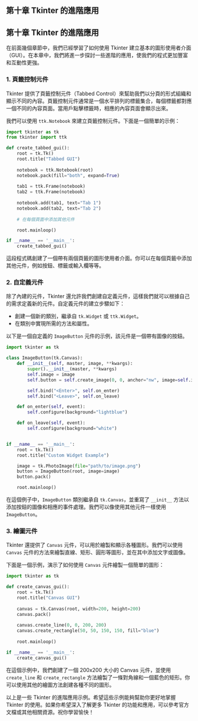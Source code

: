 ## 第十章 Tkinter 的進階應用

## 第十章 Tkinter 的進階應用

在前面幾個章節中，我們已經學習了如何使用 Tkinter 建立基本的圖形使用者介面（GUI）。在本章中，我們將進一步探討一些進階的應用，使我們的程式更加豐富和互動性更強。

### 1. 頁籤控制元件

Tkinter 提供了頁籤控制元件（Tabbed Control）來幫助我們以分頁的形式組織和顯示不同的內容。頁籤控制元件通常是一個水平排列的標籤集合，每個標籤都對應一個不同的內容頁面。當用戶點擊標籤時，相應的內容頁面會顯示出來。

我們可以使用 `ttk.Notebook` 來建立頁籤控制元件。下面是一個簡單的示例：

```python
import tkinter as tk
from tkinter import ttk

def create_tabbed_gui():
    root = tk.Tk()
    root.title("Tabbed GUI")
    
    notebook = ttk.Notebook(root)
    notebook.pack(fill="both", expand=True)
    
    tab1 = ttk.Frame(notebook)
    tab2 = ttk.Frame(notebook)
    
    notebook.add(tab1, text="Tab 1")
    notebook.add(tab2, text="Tab 2")
    
    # 在每個頁面中添加其他元件

    root.mainloop()

if __name__ == '__main__':
    create_tabbed_gui()
```

這段程式碼創建了一個帶有兩個頁籤的圖形使用者介面。你可以在每個頁籤中添加其他元件，例如按鈕、標籤或輸入欄等等。

### 2. 自定義元件

除了內建的元件，Tkinter 還允許我們創建自定義元件，這樣我們就可以根據自己的需求定義新的元件。自定義元件的建立步驟如下：

- 創建一個新的類別，繼承自 `tk.Widget` 或 `ttk.Widget`。
- 在類別中實現所需的方法和屬性。

以下是一個自定義的 `ImageButton` 元件的示例，該元件是一個帶有圖像的按鈕。

```python
import tkinter as tk

class ImageButton(tk.Canvas):
    def __init__(self, master, image, **kwargs):
        super().__init__(master, **kwargs)
        self.image = image
        self.button = self.create_image(0, 0, anchor="nw", image=self.image)

        self.bind("<Enter>", self.on_enter)
        self.bind("<Leave>", self.on_leave)

    def on_enter(self, event):
        self.configure(background="lightblue")

    def on_leave(self, event):
        self.configure(background="white")


if __name__ == '__main__':
    root = tk.Tk()
    root.title("Custom Widget Example")

    image = tk.PhotoImage(file="path/to/image.png")
    button = ImageButton(root, image=image)
    button.pack()

    root.mainloop()
```

在這個例子中，`ImageButton` 類別繼承自 `tk.Canvas`，並重寫了 `__init__` 方法以添加按鈕的圖像和相應的事件處理。我們可以像使用其他元件一樣使用 `ImageButton`。

### 3. 繪圖元件

Tkinter 還提供了 `Canvas` 元件，可以用於繪製和顯示各種圖形。我們可以使用 `Canvas` 元件的方法來繪製直線、矩形、圓形等圖形，並在其中添加文字或圖像。

下面是一個示例，演示了如何使用 `Canvas` 元件繪製一個簡單的圖形：

```python
import tkinter as tk

def create_canvas_gui():
    root = tk.Tk()
    root.title("Canvas GUI")
    
    canvas = tk.Canvas(root, width=200, height=200)
    canvas.pack()
    
    canvas.create_line(0, 0, 200, 200)
    canvas.create_rectangle(50, 50, 150, 150, fill="blue")
    
    root.mainloop()

if __name__ == '__main__':
    create_canvas_gui()
```

在這個示例中，我們創建了一個 200x200 大小的 Canvas 元件，並使用 `create_line` 和 `create_rectangle` 方法繪製了一條對角線和一個藍色的矩形。你可以使用其他的繪圖方法創建各種不同的圖形。

以上是一些 Tkinter 的進階應用示例。希望這些示例能夠幫助你更好地掌握 Tkinter 的使用。如果你希望深入了解更多 Tkinter 的功能和應用，可以參考官方文檔或其他相關資源。祝你學習愉快！